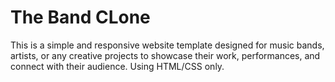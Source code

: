 # The Band CLone

This is a simple and responsive website template designed for music bands, artists, or any creative projects to showcase their work, performances, and connect with their audience.
Using HTML/CSS only.
